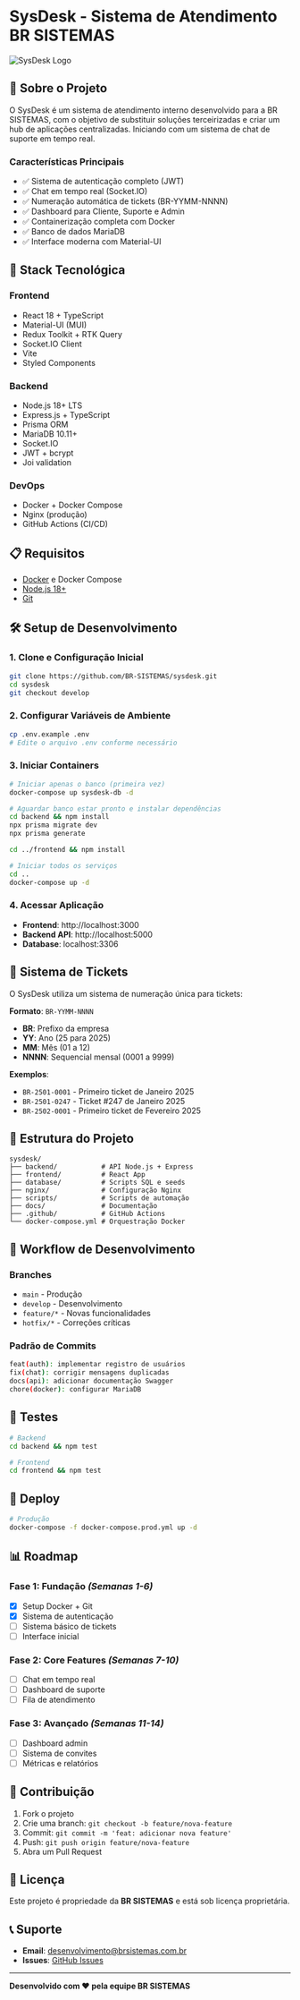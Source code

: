 # SysDesk - Sistema de Atendimento BR SISTEMAS

![SysDesk Logo](https://via.placeholder.com/800x200/1976d2/ffffff?text=SysDesk+-+BR+SISTEMAS)

## 🎯 **Sobre o Projeto**

O SysDesk é um sistema de atendimento interno desenvolvido para a BR SISTEMAS, com o objetivo de substituir soluções terceirizadas e criar um hub de aplicações centralizadas. Iniciando com um sistema de chat de suporte em tempo real.

### **Características Principais**
- ✅ Sistema de autenticação completo (JWT)
- ✅ Chat em tempo real (Socket.IO)
- ✅ Numeração automática de tickets (BR-YYMM-NNNN)
- ✅ Dashboard para Cliente, Suporte e Admin
- ✅ Containerização completa com Docker
- ✅ Banco de dados MariaDB
- ✅ Interface moderna com Material-UI

## 🚀 **Stack Tecnológica**

### **Frontend**
- React 18 + TypeScript
- Material-UI (MUI)
- Redux Toolkit + RTK Query
- Socket.IO Client
- Vite
- Styled Components

### **Backend**
- Node.js 18+ LTS
- Express.js + TypeScript
- Prisma ORM
- MariaDB 10.11+
- Socket.IO
- JWT + bcrypt
- Joi validation

### **DevOps**
- Docker + Docker Compose
- Nginx (produção)
- GitHub Actions (CI/CD)

## 📋 **Requisitos**

- [Docker](https://www.docker.com/) e Docker Compose
- [Node.js 18+](https://nodejs.org/)
- [Git](https://git-scm.com/)

## 🛠️ **Setup de Desenvolvimento**

### **1. Clone e Configuração Inicial**
```bash
git clone https://github.com/BR-SISTEMAS/sysdesk.git
cd sysdesk
git checkout develop
```

### **2. Configurar Variáveis de Ambiente**
```bash
cp .env.example .env
# Edite o arquivo .env conforme necessário
```

### **3. Iniciar Containers**
```bash
# Iniciar apenas o banco (primeira vez)
docker-compose up sysdesk-db -d

# Aguardar banco estar pronto e instalar dependências
cd backend && npm install
npx prisma migrate dev
npx prisma generate

cd ../frontend && npm install

# Iniciar todos os serviços
cd ..
docker-compose up -d
```

### **4. Acessar Aplicação**
- **Frontend**: http://localhost:3000
- **Backend API**: http://localhost:5000
- **Database**: localhost:3306

## 🎫 **Sistema de Tickets**

O SysDesk utiliza um sistema de numeração única para tickets:

**Formato**: `BR-YYMM-NNNN`
- **BR**: Prefixo da empresa
- **YY**: Ano (25 para 2025)
- **MM**: Mês (01 a 12)
- **NNNN**: Sequencial mensal (0001 a 9999)

**Exemplos**:
- `BR-2501-0001` - Primeiro ticket de Janeiro 2025
- `BR-2501-0247` - Ticket #247 de Janeiro 2025
- `BR-2502-0001` - Primeiro ticket de Fevereiro 2025

## 📁 **Estrutura do Projeto**

```
sysdesk/
├── backend/           # API Node.js + Express
├── frontend/          # React App
├── database/          # Scripts SQL e seeds
├── nginx/             # Configuração Nginx
├── scripts/           # Scripts de automação
├── docs/              # Documentação
├── .github/           # GitHub Actions
└── docker-compose.yml # Orquestração Docker
```

## 🔄 **Workflow de Desenvolvimento**

### **Branches**
- `main` - Produção
- `develop` - Desenvolvimento
- `feature/*` - Novas funcionalidades
- `hotfix/*` - Correções críticas

### **Padrão de Commits**
```bash
feat(auth): implementar registro de usuários
fix(chat): corrigir mensagens duplicadas  
docs(api): adicionar documentação Swagger
chore(docker): configurar MariaDB
```

## 🧪 **Testes**

```bash
# Backend
cd backend && npm test

# Frontend
cd frontend && npm test
```

## 🚀 **Deploy**

```bash
# Produção
docker-compose -f docker-compose.prod.yml up -d
```

## 📊 **Roadmap**

### **Fase 1: Fundação** *(Semanas 1-6)*
- [x] Setup Docker + Git
- [x] Sistema de autenticação
- [ ] Sistema básico de tickets
- [ ] Interface inicial

### **Fase 2: Core Features** *(Semanas 7-10)*
- [ ] Chat em tempo real
- [ ] Dashboard de suporte
- [ ] Fila de atendimento

### **Fase 3: Avançado** *(Semanas 11-14)*
- [ ] Dashboard admin
- [ ] Sistema de convites
- [ ] Métricas e relatórios

## 🤝 **Contribuição**

1. Fork o projeto
2. Crie uma branch: `git checkout -b feature/nova-feature`
3. Commit: `git commit -m 'feat: adicionar nova feature'`
4. Push: `git push origin feature/nova-feature`
5. Abra um Pull Request

## 📄 **Licença**

Este projeto é propriedade da **BR SISTEMAS** e está sob licença proprietária.

## 📞 **Suporte**

- **Email**: desenvolvimento@brsistemas.com.br
- **Issues**: [GitHub Issues](https://github.com/BR-SISTEMAS/sysdesk/issues)

---

**Desenvolvido com ❤️ pela equipe BR SISTEMAS**
